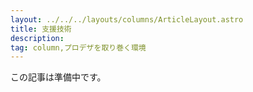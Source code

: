 ```yaml
---
layout: ../../../layouts/columns/ArticleLayout.astro
title: 支援技術
description:
tag: column,プロデザを取り巻く環境
---
```


この記事は準備中です。